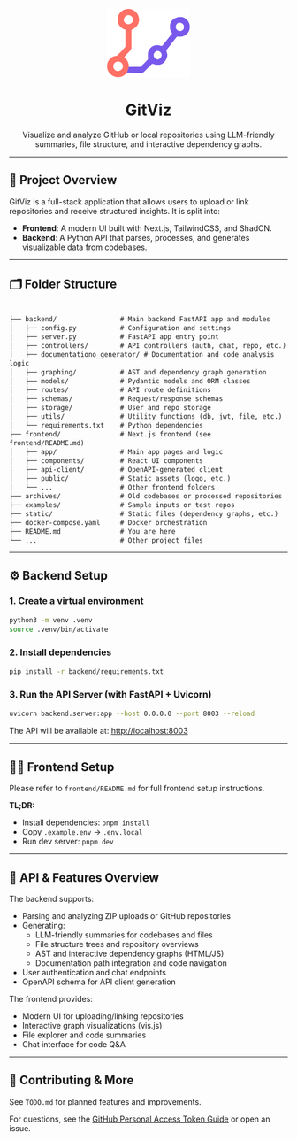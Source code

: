 <p align="center">
  <img src="./frontend/public/logo.svg" width="150" alt="GitViz Logo" />
</p>

<h1 align="center">GitViz</h1>

<p align="center">Visualize and analyze GitHub or local repositories using LLM-friendly summaries, file structure, and interactive dependency graphs.</p>

---

## 🧱 Project Overview

GitViz is a full-stack application that allows users to upload or link repositories and receive structured insights. It is split into:

- **Frontend**: A modern UI built with Next.js, TailwindCSS, and ShadCN.
- **Backend**: A Python API that parses, processes, and generates visualizable data from codebases.

---


## 🗂️ Folder Structure

```
.
├── backend/                # Main backend FastAPI app and modules
│   ├── config.py           # Configuration and settings
│   ├── server.py           # FastAPI app entry point
│   ├── controllers/        # API controllers (auth, chat, repo, etc.)
│   ├── documentationo_generator/ # Documentation and code analysis logic
│   ├── graphing/           # AST and dependency graph generation
│   ├── models/             # Pydantic models and ORM classes
│   ├── routes/             # API route definitions
│   ├── schemas/            # Request/response schemas
│   ├── storage/            # User and repo storage
│   ├── utils/              # Utility functions (db, jwt, file, etc.)
│   └── requirements.txt    # Python dependencies
├── frontend/               # Next.js frontend (see frontend/README.md)
│   ├── app/                # Main app pages and logic
│   ├── components/         # React UI components
│   ├── api-client/         # OpenAPI-generated client
│   ├── public/             # Static assets (logo, etc.)
│   └── ...                 # Other frontend folders
├── archives/               # Old codebases or processed repositories
├── examples/               # Sample inputs or test repos
├── static/                 # Static files (dependency graphs, etc.)
├── docker-compose.yaml     # Docker orchestration
├── README.md               # You are here
└── ...                     # Other project files
```

---


## ⚙️ Backend Setup

### 1. Create a virtual environment

```bash
python3 -m venv .venv
source .venv/bin/activate
```

### 2. Install dependencies

```bash
pip install -r backend/requirements.txt
```

### 3. Run the API Server (with FastAPI + Uvicorn)

```bash
uvicorn backend.server:app --host 0.0.0.0 --port 8003 --reload
```

The API will be available at: [http://localhost:8003](http://localhost:8003)

---


## 🧑‍🎨 Frontend Setup

Please refer to `frontend/README.md` for full frontend setup instructions.

**TL;DR:**
- Install dependencies: `pnpm install`
- Copy `.example.env` → `.env.local`
- Run dev server: `pnpm dev`

---


## 🔧 API & Features Overview

The backend supports:

- Parsing and analyzing ZIP uploads or GitHub repositories
- Generating:
  - LLM-friendly summaries for codebases and files
  - File structure trees and repository overviews
  - AST and interactive dependency graphs (HTML/JS)
  - Documentation path integration and code navigation
- User authentication and chat endpoints
- OpenAPI schema for API client generation

The frontend provides:

- Modern UI for uploading/linking repositories
- Interactive graph visualizations (vis.js)
- File explorer and code summaries
- Chat interface for code Q&A

---

## 📝 Contributing & More

See `TODO.md` for planned features and improvements.

For questions, see the [GitHub Personal Access Token Guide](./GitHub%20Personal%20Access%20Token%20Guide.md) or open an issue.